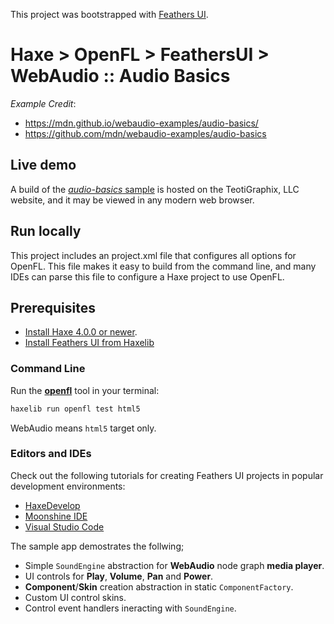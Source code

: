 This project was bootstrapped with [Feathers UI](https://feathersui.com/learn/haxe-openfl/).

# Haxe > OpenFL > FeathersUI > WebAudio :: Audio Basics

_Example Credit_:
  * https://mdn.github.io/webaudio-examples/audio-basics/
  * https://github.com/mdn/webaudio-examples/audio-basics

## Live demo

A build of the [_audio-basics_ sample](https://teotigraphix.com/io/web-audio/audio-basics) is hosted on the TeotiGraphix, LLC website, and it may be viewed in any modern web browser.

## Run locally

This project includes an project.xml file that configures all options for OpenFL. This file makes it easy to build from the command line, and many IDEs can parse this file to configure a Haxe project to use OpenFL.

## Prerequisites

- [Install Haxe 4.0.0 or newer](https://haxe.org/download/).
- [Install Feathers UI from Haxelib](https://feathersui.com/learn/haxe-openfl/installation/)

### Command Line

Run the [**openfl**](https://www.openfl.org/learn/haxelib/docs/tools/) tool in your terminal:

```sh
haxelib run openfl test html5
```

WebAudio means `html5` target only.

### Editors and IDEs

Check out the following tutorials for creating Feathers UI projects in popular development environments:

- [HaxeDevelop](https://feathersui.com/learn/haxe-openfl/haxedevelop/)
- [Moonshine IDE](https://feathersui.com/learn/haxe-openfl/moonshine-ide/)
- [Visual Studio Code](https://feathersui.com/learn/haxe-openfl/visual-studio-code/)


The sample app demostrates the follwing;

  * Simple `SoundEngine` abstraction for **WebAudio** node graph **media player**.
  * UI controls for **Play**, **Volume**, **Pan** and **Power**.
  * **Component**/**Skin** creation abstraction in static `ComponentFactory`.
  * Custom UI control skins.
  * Control event handlers ineracting with `SoundEngine`.
